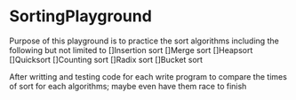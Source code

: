 # SortingPlayground
Purpose of this playground is to practice the sort algorithms including the following but not limited to
[]Insertion sort
[]Merge sort
[]Heapsort
[]Quicksort
[]Counting sort
[]Radix sort
[]Bucket sort

After writting and testing code for each write program to compare the times of sort for each algorithms; maybe even have them race to finish
